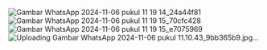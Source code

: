 ![Gambar WhatsApp 2024-11-06 pukul 11 19 14_24a44f81](https://github.com/user-attachments/assets/73876d0a-e611-486a-ae85-c6c751236b06)
![Gambar WhatsApp 2024-11-06 pukul 11 19 15_70cfc428](https://github.com/user-attachments/assets/fb5e136e-9af6-4f5b-9822-034c6f69bd9d)
![Gambar WhatsApp 2024-11-06 pukul 11 19 15_e7075969](https://github.com/user-attachments/assets/a9abe13f-005f-4110-a2a6-cdaff128559c)
![Uploading Gambar WhatsApp 2024-11-06 pukul 11.10.43_9bb365b9.jpg…]()
